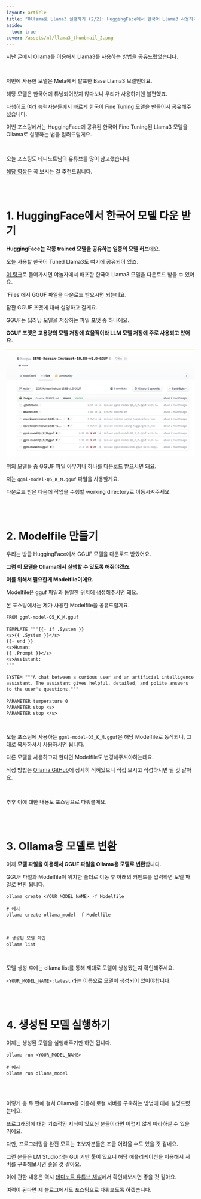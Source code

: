 ```yaml
---
layout: article
title: "Ollama로 Llama3 실행하기 (2/2): HuggingFace에서 한국어 Llama3 사용하기"
aside:
  toc: true
cover: /assets/ml/llama3_thumbnail_2.png
---
```


  
지난 글에서 Ollama를 이용해서 Llama3를 사용하는 방법을 공유드렸었습니다.

<br>

저번에 사용한 모델은 Meta에서 발표한 Base Llama3 모델인데요.

해당 모델은 한국어에 튜닝되어있지 않다보니 우리가 사용하기엔 불편했죠. 

다행히도 여러 능력자분들께서 빠르게 한국어 Fine Tuning 모델을 만들어서 공유해주셨습니다.

이번 포스팅에서는 HuggingFace에 공유된 한국어 Fine Tuning된 Llama3 모델을 Ollama로 실행하는 법을 알려드릴게요.

<br>

오늘 포스팅도 테디노트님의 유튜브를 많이 참고했습니다. 

[해당 영상](https://youtu.be/VkcaigvTrug?si=yCTRsLCg3Q1pYQZy)은 꼭 보시는 걸 추천드립니다. 

<br>

<br>

# 1. HuggingFace에서 한국어 모델 다운 받기 

**HuggingFace는 각종 trained 모델을 공유하는 일종의 모델 허브**에요. 

오늘 사용할 한국어 Tuned Llama3도 여기에 공유되어 있죠. 

[이 링크](https://huggingface.co/heegyu/EEVE-Korean-Instruct-10.8B-v1.0-GGUF)로 들어가시면 야놀자에서 배포한 한국어 Llama3 모델을 다운로드 받을 수 있어요. 

'Files'에서 GGUF 파일을 다운로드 받으시면 되는데요. 

잠깐 GGUF 포맷에 대해 설명하고 갈게요.

GGUF는 딥러닝 모델을 저장하는 파일 포맷 중 하나에요.

**GGUF 포맷은 고용량의 모델 저장에 효율적이라 LLM 모델 저장에 주로 사용되고 있어요.** 

![eeve_page](/assets/ml/eeve.png)

위의 모델들 중 GGUF 파일 아무거나 하나를 다운로드 받으시면 돼요. 

저는 `ggml-model-Q5_K_M.gguf` 파일을 사용할게요. 

다운로드 받은 다음에 작업을 수행할 working directory로 이동시켜주세요. 

<br>

<br>

# 2. Modelfile 만들기

우리는 방금 HuggingFace에서 GGUF 모델을 다운로드 받았어요. 

**그럼 이 모델을 Ollama에서 실행할 수 있도록 해줘야겠죠.** 

**이를 위해서 필요한게 Modelfile이에요.** 

Modelfile은 gguf 파일과 동일한 위치에 생성해주시면 돼요. 

본 포스팅에서는 제가 사용한 Modelfile을 공유드릴게요. 

```
FROM ggml-model-Q5_K_M.gguf

TEMPLATE """{{- if .System }}
<s>{{ .System }}</s>
{{- end }}
<s>Human:
{{ .Prompt }}</s>
<s>Assistant:
"""

SYSTEM """A chat between a curious user and an artificial intelligence assistant. The assistant gives helpful, detailed, and polite answers to the user's questions."""

PARAMETER temperature 0
PARAMETER stop <s>
PARAMETER stop </s>
```

<br>

오늘 포스팅에 사용하는 `ggml-model-Q5_K_M.gguf`은 해당 Modelfile로 동작되니, 그대로 복사하셔서 사용하시면 됩니다. 

다른 모델을 사용하고자 한다면 Modelfile도 변경해주셔야하는데요. 

작성 방법은 [Ollama GitHub](https://github.com/ollama/ollama/blob/main/docs/modelfile.md)에 상세히 적혀있으니 직접 보시고 작성하시면 될 것 같아요. 

<br>

추후 이에 대한 내용도 포스팅으로 다뤄볼게요. 

<br>

<br>

# 3. Ollama용 모델로 변환 

이제 **모델 파일을 이용해서 GGUF 파일을 Ollama용 모델로 변환**합니다. 

GGUF 파일과 Modelfile이 위치한 폴더로 이동 후 아래의 커맨드를 입력하면 모델 파일로 변환 됩니다. 

```
ollama create <YOUR_MODEL_NAME> -f Modelfile

# 예시 
ollama create ollama_model -f Modelfile
```

<br>

```
# 생성된 모델 확인 
ollama list
```

<br>

모델 생성 후에는 ollama list를 통해 제대로 모델이 생성됐는지 확인해주세요. 

`<YOUR_MODEL_NAME>:latest` 라는 이름으로 모델이 생성되어 있어야합니다. 

<br>

<br>

# 4. 생성된 모델 실행하기 

이제는 생성된 모델을 실행해주기만 하면 됩니다. 

```
ollama run <YOUR_MODEL_NAME>

# 예시
ollama run ollama_model
```

<br>

<br>

이렇게 총 두 편에 걸쳐 Ollama를 이용해 로컬 서버를 구축하는 방법에 대해 설명드렸는데요. 

프로그래밍에 대한 기초적인 지식이 있으신 분들이라면 어렵지 않게 따라하실 수 있을 거에요. 

다만, 프로그래밍을 완전 모르는 초보자분들은 조금 어려울 수도 있을 것 같네요. 

그런 분들은 LM Studio라는 GUI 기반 툴이 있으니 해당 애플리케이션을 이용해서 서버를 구축해보시면 좋을 것 같아요. 

이에 관한 내용은 역시 [테디노트 유튜브 채널](https://youtu.be/bANQk--Maxs?si=fgvZCAK1_zeSJqMB)에서 확인해보시면 좋을 것 같아요. 

여력이 된다면 제 블로그에서도 포스팅으로 다뤄보도록 하겠습니다.

<br>

<br>